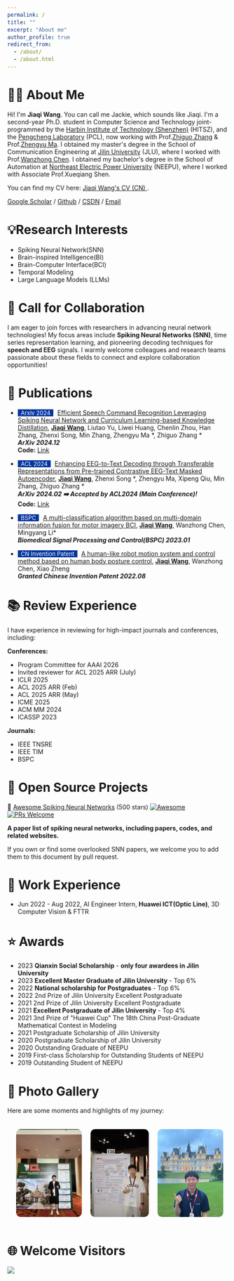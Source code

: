 ```yaml
---
permalink: /
title: ""
excerpt: "About me"
author_profile: true
redirect_from: 
  - /about/
  - /about.html
---
```



# 🙋‍♂️ About Me

Hi! I'm **Jiaqi Wang**. You can call me Jackie, which sounds like Jiaqi. I'm a second-year Ph.D. student in Computer Science and Technology joint-programmed by the [Harbin Institute of Technology (Shenzhen)](https://www.hitsz.edu.cn/) (HITSZ), and the [Pengcheng Laboratory](https://www.pcl.ac.cn/) (PCL), now working with Prof.[Zhiguo Zhang](http://faculty.hitsz.edu.cn/zgzhang) & Prof.[Zhengyu Ma](https://scholar.google.com/citations?hl=en&user=21SR930AAAAJ&view_op=list_works&sortby=pubdate). 
I obtained my master's degree in the School of Communication Engineering at [Jilin University](https://www.jlu.edu.cn/) (JLU), where I worked with Prof.[Wanzhong Chen](https://dce.jlu.edu.cn/info/1182/9723.htm). 
I obtained my bachelor's degree in the School of Automation at [Northeast Electric Power University](http://www.neepu.edu.cn/) (NEEPU), where I worked with Associate Prof.Xueqiang Shen.

You can find my CV here: [Jiaqi Wang's CV (CN) ](../assets/CV_zn.pdf). 

[Google Scholar](https://scholar.google.com.hk/citations?hl=zh-CN&tzom=-480&user=jz4IkO0AAAAJ) /  [Github](https://github.com/JackieWang9811) / [CSDN](https://blog.csdn.net/jq_98) / [Email](mailto:mhwjq1998@gmail.com)

# 💡Research Interests

- Spiking Neural Network(SNN)
- Brain-inspired Intelligence(BI)
- Brain-Computer Interface(BCI)
- Temporal Modeling
- Large Language Models (LLMs)


# 🤝 Call for Collaboration

I am eager to join forces with researchers in advancing neural network technologies! My focus areas include **Spiking Neural Networks (SNN)**, time series representation learning, and pioneering decoding techniques for **speech and EEG** signals. I warmly welcome colleagues and research teams passionate about these fields to connect and explore collaboration opportunities!

# 📝 Publications 


- <span style="display:inline-block; background-color:#00369F; color:#fff; padding:0px 7px; margin-right:5px; font-size:13px;">Arxiv 2024</span> [Efficient Speech Command Recognition Leveraging Spiking Neural Network and Curriculum Learning-based Knowledge Distillation](https://arxiv.org/abs/2412.12858),
   <ins>**Jiaqi Wang**</ins>,  Liutao Yu, Liwei Huang, Chenlin Zhou, Han Zhang, Zhenxi Song, Min Zhang, Zhengyu Ma *, Zhiguo Zhang * <br>
  **_ArXiv 2024.12_**  
  **Code:** [Link](https://github.com/JackieWang9811/SpikeSCR)

- <span style="display:inline-block; background-color:#00369F; color:#fff; padding:0px 7px; margin-right:5px; font-size:13px;">ACL 2024</span> [Enhancing EEG-to-Text Decoding through Transferable Representations from Pre-trained Contrastive EEG-Text Masked Autoencoder](https://arxiv.org/abs/2402.17433),
   <ins>**Jiaqi Wang**</ins>,  Zhenxi Song *,  Zhengyu Ma, Xipeng Qiu, Min Zhang, Zhiguo Zhang * <br>
  **_ArXiv 2024.02 ➡️ Accepted by ACL2024 (Main Conference)!_**  
  **Code:** [Link](https://github.com/JackieWang9811/CET-MAE)
    
 - <span style="display:inline-block; background-color:#00369F; color:#fff; padding:0px 7px; margin-right:5px; font-size:13px;">BSPC</span> [A multi-classification algorithm based on multi-domain information fusion for motor imagery BCI](https://www.sciencedirect.com/science/article/pii/S1746809422007066),
  <ins>**Jiaqi Wang**</ins>, Wanzhong Chen, Mingyang Li* <br>
  **_Biomedical Signal Processing and Control(BSPC) 2023.01_**

 - <span style="display:inline-block; background-color:#00369F; color:#fff; padding:0px 7px; margin-right:5px; font-size:13px;">CN Invention Patent</span> [A human-like robot motion system and control method based on human body posture control](https://kns.cnki.net/kcms2/article/abstract?v=kxaUMs6x7-4I2jr5WTdXti3zQ9F92xu0nlgSAA876Br4k7Yiof5ge6un4lKDiSbV1SxF4BaaQuhTiBmtvRHVjHSjjN-2-bNX&uniplatform=NZKPT), <ins>**Jiaqi Wang**</ins>, Wanzhong Chen, Xiao Zheng<br>
  **_Granted Chinese Invention Patent 2022.08_**

# 📚 Review Experience
I have experience in reviewing for high-impact journals and conferences, including:  

**Conferences:**  
- Program Committee for AAAI 2026
- Invited reviewer for ACL 2025 ARR (July)
- ICLR 2025
- ACL 2025 ARR (Feb)
- ACL 2025 ARR (May)
- ICME 2025
- ACM MM 2024
- ICASSP 2023


  
**Journals:**
- IEEE TNSRE
- IEEE TIM
- BSPC

# 🔭 Open Source Projects

🧠 [Awesome Spiking Neural Networks](https://github.com/zhouchenlin2096/Awesome-Spiking-Neural-Networks)  (500 stars)
[![Awesome](https://cdn.rawgit.com/sindresorhus/awesome/d7305f38d29fed78fa85652e3a63e154dd8e8829/media/badge.svg)](https://github.com/zhouchenlin2096/Awesome-Spiking-Neural-Networks)
[![PRs Welcome](https://img.shields.io/badge/PRs-welcome-brightgreen.svg?style=flat-square)](http://makeapullrequest.com)

  **A paper list of spiking neural networks, including papers, codes, and related websites.**

  If you own or find some overlooked SNN papers, we welcome you to add them to this document by pull request.


# 🏢 Work Experience

* Jun 2022 - Aug 2022, AI Engineer Intern, **Huawei ICT(Optic Line)**,  3D Computer Vision & FTTR

# ⭐ Awards

* 2023 **Qianxin Social Scholarship** - **only four awardees in Jilin University**
* 2023 **Excellent Master Graduate of Jilin University** - Top 6%
* 2022 **National scholarship for Postgraduates** - Top 6%
* 2022 2nd Prize of Jilin University Excellent Postgraduate 
* 2021 2nd Prize of Jilin University Excellent Postgraduate
* 2021 **Excellent Postgraduate of Jilin University**  - Top 4%
* 2021 3nd Prize of "Huawei Cup" The 18th China Post-Graduate Mathematical Contest in Modeling 
* 2021 Postgraduate Scholarship of Jilin University 
* 2020 Postgraduate Scholarship of Jilin University
* 2020 Outstanding Graduate of NEEPU
* 2019 First-class Scholarship for Outstanding Students of NEEPU
* 2019 Outstanding Student of NEEPU

# 📸 Photo Gallery

Here are some moments and highlights of my journey:


<div class="gallery">
  <img src="../images/page1.jpg" alt="Image 1" class="gallery-image">
  <img src="../images/page2.jpg" alt="Image 2" class="gallery-image">
  <img src="../images/page3.jpg" alt="Image 3" class="gallery-image">
  <img src="../images/page4.jpg" alt="Image 4" class="gallery-image">
</div>

<style>
  .gallery {
    display: flex;
    overflow-x: scroll;
    gap: 20px;
    padding: 20px;
  }
  .gallery-image {
    width: 200px;
    height: 200px;
    object-fit: cover;
    border-radius: 10px;
  }
</style>



# 🌐 Welcome Visitors

<a href="https://clustrmaps.com/site/1c1la" title="Visit tracker"><img src="//clustrmaps.com/map_v2.png?cl=ffffff&w=a&t=m&d=lLNo_aaNpQ7KFqBhrFSGp8PbncZ0gy3O4oljQP1rOsk&co=2d78ad&ct=ffffff" /></a>

